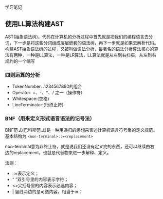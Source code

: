 学习笔记
## 使用LL算法构建AST
AST(抽象语法树)，代码在计算机的分析过程中首先就是把我们的编程语言去分词，下一步是将这些分词组成层层嵌套的语法树，再下一步就是如果去解析代码。
构建AST抽象语法树的过程，又被叫做语法分析，最著名的语法分析算法核心的算法有两种，一种是LL算法，一种是LR算法，LL算法就是从左到右扫描，从左到右规约的一个缩写
### 四则运算的分析
- TokenNumber: .1234567890的组合
- Operator: +、-、*、/ 之一（操作符）
- Whitespace:<SP>(空格)
- LineTerminator:<LF><CR>(行终止符)
### BNF（用来定义形式语言语法的记号法）
BNF范式(巴科斯范式)是一种用递归的思想来表述计算机语言符号集的定义规范。
基本结构为 
`<non-terminal>::=<replacement>`

non-terminal意为非终止符，就是说我们还没有定义完的东西，还可以继续由右边的replacement，也就是代替物来进一步解释、定义。

法则：
- ::=表示定义；
- “ ”双引号里的内容表示字符；
- <>尖括号里的内容表示必选内容；
- | 竖线两边的是可选内容，相当于or；

